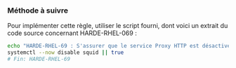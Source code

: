 
### Méthode à suivre

Pour implémenter cette règle, utiliser le script fourni, dont voici un extrait du code source concernant HARDE-RHEL-069 :

``` {.bash .numberLines}
echo "HARDE-RHEL-69 : S'assurer que le service Proxy HTTP est désactivé"
systemctl --now disable squid || true
# Fin: HARDE-RHEL-69
```

